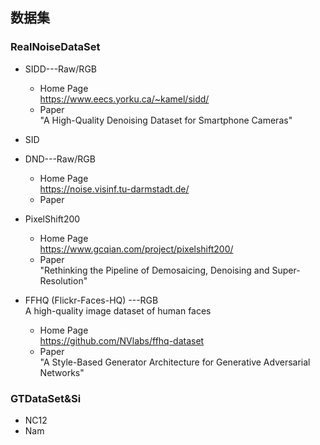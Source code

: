 ## 数据集
### RealNoiseDataSet
- SIDD---Raw/RGB      
	- Home Page  
	  https://www.eecs.yorku.ca/~kamel/sidd/  
	- Paper  
	  "A High-Quality Denoising Dataset for Smartphone Cameras"     
	  
- SID  

- DND---Raw/RGB   
	- Home Page  
	  https://noise.visinf.tu-darmstadt.de/
	- Paper   
	  
- PixelShift200
  - Home Page  
    https://www.gcqian.com/project/pixelshift200/  
  - Paper   
    "Rethinking the Pipeline of Demosaicing, Denoising and Super-Resolution"  

- FFHQ (Flickr-Faces-HQ) ---RGB   
   A high-quality image dataset of human faces   
   - Home Page   
      https://github.com/NVlabs/ffhq-dataset    
   - Paper  
     "A Style-Based Generator Architecture for Generative Adversarial Networks"   
     
### GTDataSet&Si  

- NC12  
- Nam    


<!--stackedit_data:
eyJoaXN0b3J5IjpbMTc1NjM3OTM5MiwtNTQ3NDU1OTk2LDE4MD
Y3MTI0MDUsLTE5NzQ1NDU5NDYsNzcwOTYwODY3LC0yNDg3NDI0
MDAsMTAyNjk4OTcwXX0=
-->